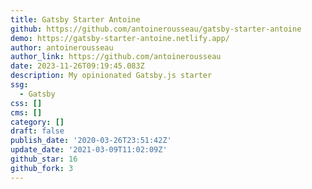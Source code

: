 ```yaml
---
title: Gatsby Starter Antoine
github: https://github.com/antoinerousseau/gatsby-starter-antoine
demo: https://gatsby-starter-antoine.netlify.app/
author: antoinerousseau
author_link: https://github.com/antoinerousseau
date: 2023-11-26T09:19:45.083Z
description: My opinionated Gatsby.js starter
ssg:
  - Gatsby
css: []
cms: []
category: []
draft: false
publish_date: '2020-03-26T23:51:42Z'
update_date: '2021-03-09T11:02:09Z'
github_star: 16
github_fork: 3
---
```

